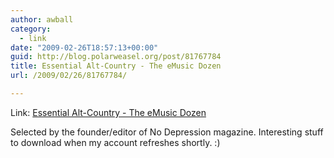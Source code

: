 ```yaml
---
author: awball
category:
  - link
date: "2009-02-26T18:57:13+00:00"
guid: http://blog.polarweasel.org/post/81767784
title: Essential Alt-Country - The eMusic Dozen
url: /2009/02/26/81767784/

---
```

Link: [Essential Alt-Country - The eMusic Dozen](http://www.emusic.com/lists/showlist.html?lid=23167636)

Selected by the founder/editor of No Depression magazine. Interesting stuff to download when my account refreshes shortly. :)
